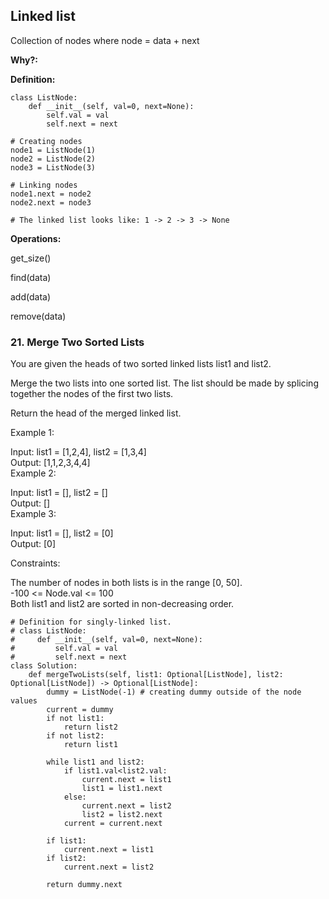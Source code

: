 ## Linked list
Collection of nodes where node = data + next

**Why?:**

**Definition:**

```python3
class ListNode:
    def __init__(self, val=0, next=None):
        self.val = val
        self.next = next

# Creating nodes
node1 = ListNode(1)
node2 = ListNode(2)
node3 = ListNode(3)

# Linking nodes
node1.next = node2
node2.next = node3

# The linked list looks like: 1 -> 2 -> 3 -> None
```


**Operations:**

get_size()

find(data)

add(data)

remove(data)


### 21. Merge Two Sorted Lists

You are given the heads of two sorted linked lists list1 and list2.

Merge the two lists into one sorted list. The list should be made by splicing together the nodes of the first two lists.

Return the head of the merged linked list.

Example 1:

Input: list1 = [1,2,4], list2 = [1,3,4]  
Output: [1,1,2,3,4,4]  
Example 2:

Input: list1 = [], list2 = []  
Output: []  
Example 3:

Input: list1 = [], list2 = [0]  
Output: [0]  

Constraints:

The number of nodes in both lists is in the range [0, 50].  
-100 <= Node.val <= 100  
Both list1 and list2 are sorted in non-decreasing order.  

```python3
# Definition for singly-linked list.
# class ListNode:
#     def __init__(self, val=0, next=None):
#         self.val = val
#         self.next = next
class Solution:
    def mergeTwoLists(self, list1: Optional[ListNode], list2: Optional[ListNode]) -> Optional[ListNode]:
        dummy = ListNode(-1) # creating dummy outside of the node values
        current = dummy
        if not list1:
            return list2
        if not list2:
            return list1
        
        while list1 and list2:
            if list1.val<list2.val:
                current.next = list1
                list1 = list1.next
            else:
                current.next = list2
                list2 = list2.next
            current = current.next
        
        if list1:
            current.next = list1
        if list2:
            current.next = list2
        
        return dummy.next
        


